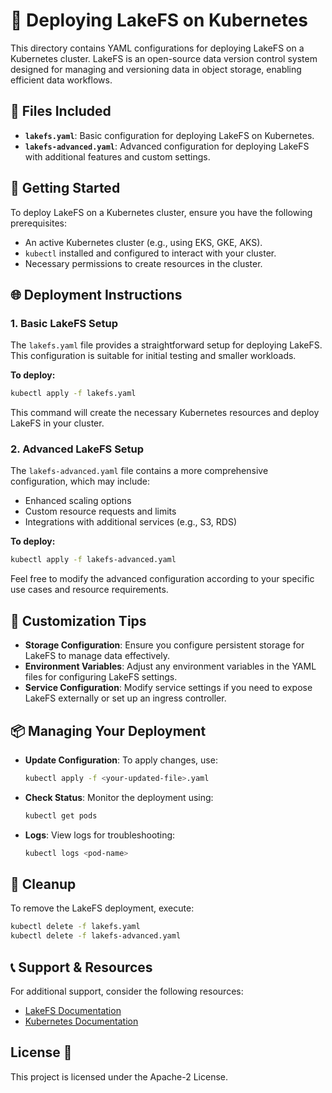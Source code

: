 # 🌊 Deploying LakeFS on Kubernetes

This directory contains YAML configurations for deploying LakeFS on a Kubernetes cluster. LakeFS is an open-source data version control system designed for managing and versioning data in object storage, enabling efficient data workflows.

## 📁 Files Included

- **`lakefs.yaml`**: Basic configuration for deploying LakeFS on Kubernetes.
- **`lakefs-advanced.yaml`**: Advanced configuration for deploying LakeFS with additional features and custom settings.

## 🚀 Getting Started

To deploy LakeFS on a Kubernetes cluster, ensure you have the following prerequisites:

- An active Kubernetes cluster (e.g., using EKS, GKE, AKS).
- `kubectl` installed and configured to interact with your cluster.
- Necessary permissions to create resources in the cluster.

## 🌐 Deployment Instructions

### 1. Basic LakeFS Setup

The `lakefs.yaml` file provides a straightforward setup for deploying LakeFS. This configuration is suitable for initial testing and smaller workloads.

**To deploy:** 

```bash
kubectl apply -f lakefs.yaml
```

This command will create the necessary Kubernetes resources and deploy LakeFS in your cluster.

### 2. Advanced LakeFS Setup

The `lakefs-advanced.yaml` file contains a more comprehensive configuration, which may include:

- Enhanced scaling options
- Custom resource requests and limits
- Integrations with additional services (e.g., S3, RDS)

**To deploy:** 

```bash
kubectl apply -f lakefs-advanced.yaml
```

Feel free to modify the advanced configuration according to your specific use cases and resource requirements.

## 🔧 Customization Tips

- **Storage Configuration**: Ensure you configure persistent storage for LakeFS to manage data effectively.
- **Environment Variables**: Adjust any environment variables in the YAML files for configuring LakeFS settings.
- **Service Configuration**: Modify service settings if you need to expose LakeFS externally or set up an ingress controller.

## 📦 Managing Your Deployment

- **Update Configuration**: To apply changes, use:
  ```bash
  kubectl apply -f <your-updated-file>.yaml
  ```
- **Check Status**: Monitor the deployment using:
  ```bash
  kubectl get pods
  ```
- **Logs**: View logs for troubleshooting:
  ```bash
  kubectl logs <pod-name>
  ```

## 🧹 Cleanup

To remove the LakeFS deployment, execute:

```bash
kubectl delete -f lakefs.yaml
kubectl delete -f lakefs-advanced.yaml
```

## 📞 Support & Resources

For additional support, consider the following resources:

- [LakeFS Documentation](https://docs.lakefs.io/)
- [Kubernetes Documentation](https://kubernetes.io/docs/home/)

## License 📄

This project is licensed under the Apache-2 License.
